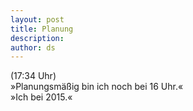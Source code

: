 ```yaml
---
layout: post
title: Planung
description:
author: ds
---
```


(17:34 Uhr)  
»Planungsmäßig bin ich noch bei 16 Uhr.«    
»Ich bei 2015.«
